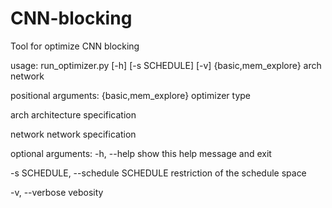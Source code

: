 # CNN-blocking
Tool for optimize CNN blocking

usage: run_optimizer.py [-h] [-s SCHEDULE] [-v]
                        {basic,mem_explore} arch network

positional arguments:
  {basic,mem_explore}   optimizer type

  arch                  architecture specification

  network               network specification

optional arguments:
  -h, --help            show this help message and exit

  -s SCHEDULE, --schedule SCHEDULE restriction of the schedule space

  -v, --verbose         vebosity
